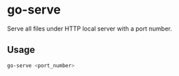 # go-serve
Serve all files under HTTP local server with a port number. 

## Usage
```bash
go-serve <port_number>
```
